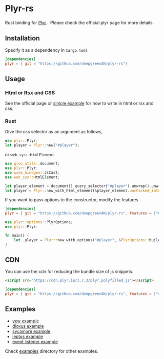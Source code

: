 # Plyr-rs

Rust binding for [Plyr](https://github.com/sampotts/plyr)．Please check the official plyr page for more details.

## Installation
Specify it as a dependency in `Cargo.toml`
```toml
[dependencies]
plyr = { git = "https://github.com/deepgreenAN/plyr-rs"}
```

## Usage
### Html or Rsx and CSS
See the official page or [simple example](https://github.com/deepgreenAN/plyr-rs/tree/master/examples/simple-plyr-use) for how to write in html or rsx and css.

### Rust
Give the css selector as an argument as follows,
```rust
use plyr::Plyr;
let player = Plyr::new("#player");
```
or `web_sys::HtmlElement`.
```rust
use gloo_utils::document;
use plyr::Plyr;
use wasm_bindgen::JsCast;
use web_sys::HtmlElement;

let player_element = document().query_selector("#player").unwrap().unwrap();
let player = Plyr::new_with_html_element(&player_element.unchecked_into::<HtmlElement>());
```

If you want to pass options to the constructor, modify the features.
```toml
[dependencies]
plyr = { git = "https://github.com/deepgreenAN/plyr-rs", features = ["options"]}
```

```rust
use plyr::options::PlyrOptions;
use plyr::Plyr;

fn main() {
    let _player = Plyr::new_with_options("#player", &PlyrOptions::builder().duration(50.0).build());
}
```

## CDN
You can use the cdn for reducing the bundle size of js snippets.
```html
<script src="https://cdn.plyr.io/3.7.3/plyr.polyfilled.js"></script>
```

```toml
[dependencies]
plyr = { git = "https://github.com/deepgreenAN/plyr-rs", features = ["cdn"]}
```

## Examples
- [yew example](https://github.com/deepgreenAN/plyr-rs/tree/master/examples/plyr-yew-example)
- [dioxus example](https://github.com/deepgreenAN/plyr-rs/tree/master/examples/plyr-dioxus-example)
- [sycamore example](https://github.com/deepgreenAN/plyr-rs/tree/master/examples/plyr-sycamore-example)
- [leptos example](https://github.com/deepgreenAN/plyr-rs/tree/master/examples/plyr-leptos-example)
- [event listener example](https://github.com/deepgreenAN/plyr-rs/tree/master/examples/event-listener-example)

Check [examples](https://github.com/deepgreenAN/plyr-rs/tree/master/examples) directory for other examples.